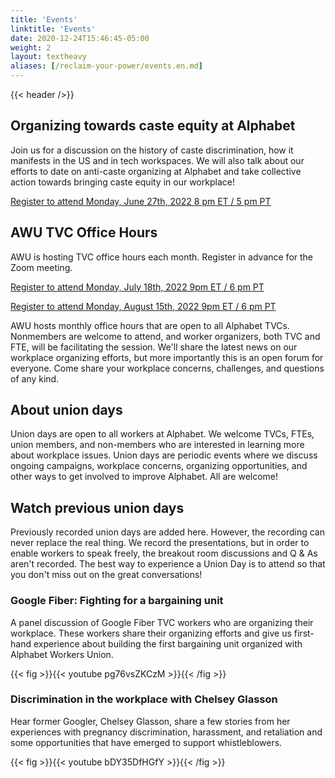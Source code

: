```yaml
---
title: 'Events'
linktitle: 'Events'
date: 2020-12-24T15:46:45-05:00
weight: 2
layout: textheavy
aliases: [/reclaim-your-power/events.en.md]
---
```


{{< header />}}

## Organizing towards caste equity at Alphabet

Join us for a discussion on the history of caste discrimination, how it manifests in the US and in tech workspaces. We will also talk about our efforts to date on anti-caste organizing at Alphabet and take collective action towards bringing caste equity in our workplace!

[Register to attend Monday, June 27th, 2022 8 pm ET / 5 pm PT](https://us06web.zoom.us/meeting/register/tZ0scO2vqD0uE92v79LVRaiLLqijHadDuY1k)

## AWU TVC Office Hours

AWU is hosting TVC office hours each month. Register in advance for the Zoom meeting.

[Register to attend Monday, July 18th, 2022 9pm ET / 6 pm PT](https://bit.ly/3oX8RVD)

[Register to attend Monday, August 15th, 2022 9pm ET / 6 pm PT](https://bit.ly/3oX8RVD)

AWU hosts monthly office hours that are open to all Alphabet TVCs. Nonmembers are welcome to attend, and worker organizers, both TVC and FTE, will be facilitating the session. We'll share the latest news on our workplace organizing efforts, but more importantly this is an open forum for everyone. Come share your workplace concerns, challenges, and questions of any kind.

## About union days

Union days are open to all workers at Alphabet. We welcome TVCs, FTEs, union members, and non-members who are interested in learning more about workplace issues. Union days are periodic events where we discuss ongoing campaigns, workplace concerns, organizing opportunities, and other ways to get involved to improve Alphabet. All are welcome!

## Watch previous union days

Previously recorded union days are added here. However, the recording can never replace the real thing. We record the presentations, but in order to enable workers to speak freely, the breakout room discussions and Q & As aren't recorded. The best way to experience a Union Day is to attend so that you don't miss out on the great conversations!

### Google Fiber: Fighting for a bargaining unit

A panel discussion of Google Fiber TVC workers who are organizing their workplace. These workers share their organizing efforts and give us first-hand experience about building the first bargaining unit organized with Alphabet Workers Union.

{{< fig >}}{{< youtube pg76vsZKCzM >}}{{< /fig >}}

### Discrimination in the workplace with Chelsey Glasson

Hear former Googler, Chelsey Glasson, share a few stories from her experiences with pregnancy discrimination, harassment, and retaliation and some opportunities that have emerged to support whistleblowers. 

{{< fig >}}{{< youtube bDY35DfHGfY >}}{{< /fig >}}
